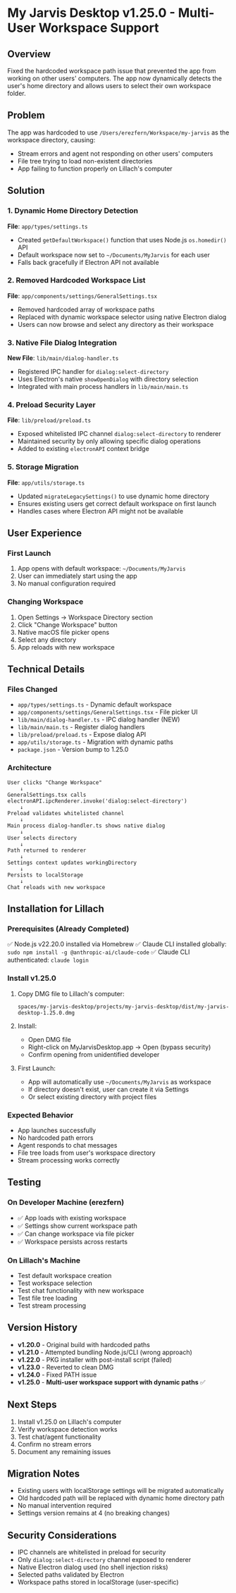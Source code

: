 # My Jarvis Desktop v1.25.0 - Multi-User Workspace Support

## Overview
Fixed the hardcoded workspace path issue that prevented the app from working on other users' computers. The app now dynamically detects the user's home directory and allows users to select their own workspace folder.

## Problem
The app was hardcoded to use `/Users/erezfern/Workspace/my-jarvis` as the workspace directory, causing:
- Stream errors and agent not responding on other users' computers
- File tree trying to load non-existent directories
- App failing to function properly on Lillach's computer

## Solution

### 1. Dynamic Home Directory Detection
**File**: `app/types/settings.ts`
- Created `getDefaultWorkspace()` function that uses Node.js `os.homedir()` API
- Default workspace now set to `~/Documents/MyJarvis` for each user
- Falls back gracefully if Electron API not available

### 2. Removed Hardcoded Workspace List
**File**: `app/components/settings/GeneralSettings.tsx`
- Removed hardcoded array of workspace paths
- Replaced with dynamic workspace selector using native Electron dialog
- Users can now browse and select any directory as their workspace

### 3. Native File Dialog Integration
**New File**: `lib/main/dialog-handler.ts`
- Registered IPC handler for `dialog:select-directory`
- Uses Electron's native `showOpenDialog` with directory selection
- Integrated with main process handlers in `lib/main/main.ts`

### 4. Preload Security Layer
**File**: `lib/preload/preload.ts`
- Exposed whitelisted IPC channel `dialog:select-directory` to renderer
- Maintained security by only allowing specific dialog operations
- Added to existing `electronAPI` context bridge

### 5. Storage Migration
**File**: `app/utils/storage.ts`
- Updated `migrateLegacySettings()` to use dynamic home directory
- Ensures existing users get correct default workspace on first launch
- Handles cases where Electron API might not be available

## User Experience

### First Launch
1. App opens with default workspace: `~/Documents/MyJarvis`
2. User can immediately start using the app
3. No manual configuration required

### Changing Workspace
1. Open Settings → Workspace Directory section
2. Click "Change Workspace" button
3. Native macOS file picker opens
4. Select any directory
5. App reloads with new workspace

## Technical Details

### Files Changed
- `app/types/settings.ts` - Dynamic default workspace
- `app/components/settings/GeneralSettings.tsx` - File picker UI
- `lib/main/dialog-handler.ts` - IPC dialog handler (NEW)
- `lib/main/main.ts` - Register dialog handlers
- `lib/preload/preload.ts` - Expose dialog API
- `app/utils/storage.ts` - Migration with dynamic paths
- `package.json` - Version bump to 1.25.0

### Architecture
```
User clicks "Change Workspace"
    ↓
GeneralSettings.tsx calls electronAPI.ipcRenderer.invoke('dialog:select-directory')
    ↓
Preload validates whitelisted channel
    ↓
Main process dialog-handler.ts shows native dialog
    ↓
User selects directory
    ↓
Path returned to renderer
    ↓
Settings context updates workingDirectory
    ↓
Persists to localStorage
    ↓
Chat reloads with new workspace
```

## Installation for Lillach

### Prerequisites (Already Completed)
✅ Node.js v22.20.0 installed via Homebrew
✅ Claude CLI installed globally: `sudo npm install -g @anthropic-ai/claude-code`
✅ Claude CLI authenticated: `claude login`

### Install v1.25.0
1. Copy DMG file to Lillach's computer:
   ```
   spaces/my-jarvis-desktop/projects/my-jarvis-desktop/dist/my-jarvis-desktop-1.25.0.dmg
   ```

2. Install:
   - Open DMG file
   - Right-click on MyJarvisDesktop.app → Open (bypass security)
   - Confirm opening from unidentified developer

3. First Launch:
   - App will automatically use `~/Documents/MyJarvis` as workspace
   - If directory doesn't exist, user can create it via Settings
   - Or select existing directory with project files

### Expected Behavior
- App launches successfully
- No hardcoded path errors
- Agent responds to chat messages
- File tree loads from user's workspace directory
- Stream processing works correctly

## Testing

### On Developer Machine (erezfern)
- ✅ App loads with existing workspace
- ✅ Settings show current workspace path
- ✅ Can change workspace via file picker
- ✅ Workspace persists across restarts

### On Lillach's Machine
- Test default workspace creation
- Test workspace selection
- Test chat functionality with new workspace
- Test file tree loading
- Test stream processing

## Version History
- **v1.20.0** - Original build with hardcoded paths
- **v1.21.0** - Attempted bundling Node.js/CLI (wrong approach)
- **v1.22.0** - PKG installer with post-install script (failed)
- **v1.23.0** - Reverted to clean DMG
- **v1.24.0** - Fixed PATH issue
- **v1.25.0** - **Multi-user workspace support with dynamic paths** ✅

## Next Steps
1. Install v1.25.0 on Lillach's computer
2. Verify workspace detection works
3. Test chat/agent functionality
4. Confirm no stream errors
5. Document any remaining issues

## Migration Notes
- Existing users with localStorage settings will be migrated automatically
- Old hardcoded path will be replaced with dynamic home directory path
- No manual intervention required
- Settings version remains at 4 (no breaking changes)

## Security Considerations
- IPC channels are whitelisted in preload for security
- Only `dialog:select-directory` channel exposed to renderer
- Native Electron dialog used (no shell injection risks)
- Selected paths validated by Electron
- Workspace paths stored in localStorage (user-specific)
